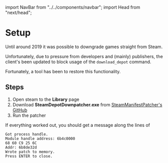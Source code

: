import NavBar from "../../components/navbar";
import Head from "next/head";

<Head>
  <title>Downgrade step 3 - Getting Set Up</title>
</Head>

# Setup

Until around 2019 it was possible to downgrade games straight from Steam.

Unfortunately, due to pressure from developers and (mainly) publishers, the client's been updated to block usage of the `download_depot` command.

Fortunately, a tool has been to restore this functionality.

## Steps

1. Open steam to the **Library** page
2. Download **SteamDepotDownpatcher.exe** from [SteamManifestPatcher's GitHub](https://github.com/fifty-six/zig.SteamManifestPatcher/releases/tag/v3.2)
3. Run the patcher

If everything worked out, you should get a message along the lines of

```
Got process handle.
Module handle address: 6b4c0000
68 60 C9 25 6C
Addr: 6b8de32d
Wrote patch to memory.
Press ENTER to close.
```
